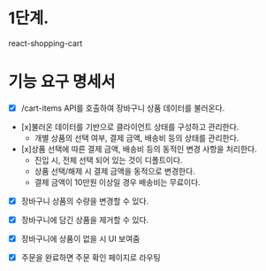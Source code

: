 # 1단계.

react-shopping-cart

# 기능 요구 명세서

- [x] /cart-items API를 호출하여 장바구니 상품 데이터를 불러온다.
- [x]불러온 데이터를 기반으로 클라이언트 상태를 구성하고 관리한다.
  - 개별 상품의 선택 여부, 결제 금액, 배송비 등의 상태를 관리한다.
- [x]상품 선택에 따른 결제 금액, 배송비 등의 동적인 변경 사항을 처리한다.
  - 진입 시, 전체 선택 되어 있는 것이 디폴트이다.
  - 상품 선택/해제 시 결제 금액을 동적으로 변경한다.
  - 결제 금액이 10만원 이상일 경우 배송비는 무료이다.
- [x] 장바구니 상품의 수량을 변경할 수 있다.
- [x] 장바구니에 담긴 상품을 제거할 수 있다.

- [x] 장바구니에 상품이 없을 시 UI 보여줌
- [x] 주문을 완료하면 주문 확인 페이지로 라우팅
